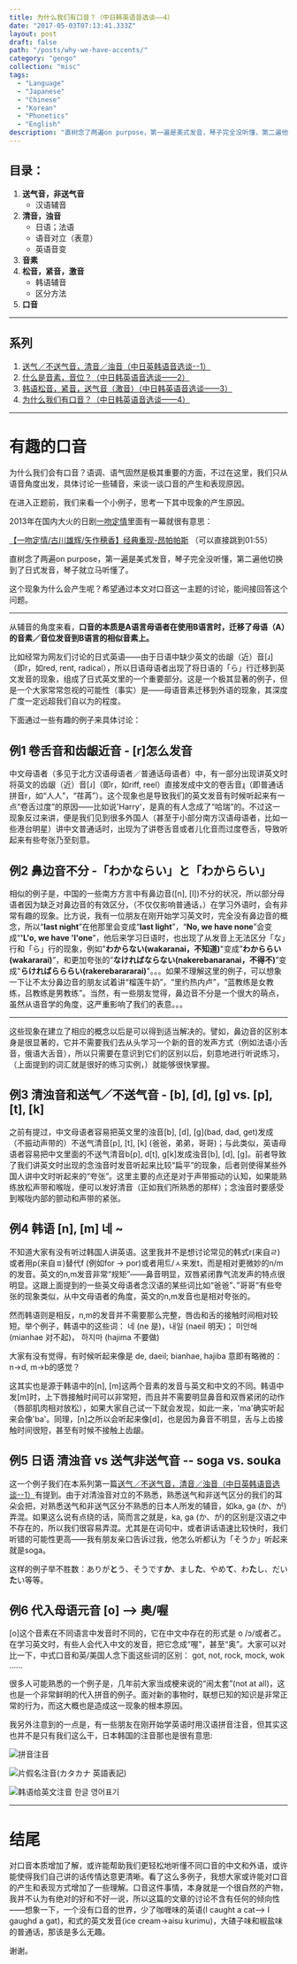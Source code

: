 ```yaml
---
title: 为什么我们有口音？（中日韩英语音选谈——4）
date: "2017-05-03T07:13:41.333Z"
layout: post
draft: false
path: "/posts/why-we-have-accents/"
category: "gengo"
collection: "misc"
tags:
  - "Language"
  - "Japanese"
  - "Chinese"
  - "Korean"
  - "Phonetics"
  - "English"
description: "直树念了两遍on purpose，第一遍是美式发音，琴子完全没听懂，第二遍他切换到了日式发音，琴子就立马听懂了。"
---
```


## 目录：
1. **送气音，非送气音**
   - 汉语辅音
2. **清音，浊音**
    - 日语；法语
    - 语音对立（表意）
    - 英语音变
3. **音素**
4. **松音，紧音，激音**
   - 韩语辅音
   - 区分方法
5. **口音**

----
## 系列
1. [送气／不送气音，清音／浊音（中日英韩语音选谈--1）](https://www.jianshu.com/p/6f5cb3d07ea7)
2. [什么是音素，音位？（中日韩英语音选谈——2）](https://www.jianshu.com/p/2665b5655ef9)
3. [韩语松音，紧音，送气音（激音）（中日韩英语音选谈——3）](https://www.jianshu.com/p/8df495fc7558)
4. [为什么我们有口音？（中日韩英语音选谈——4）](https://www.jianshu.com/p/725252c47961)

----


# 有趣的口音

为什么我们会有口音？语调、语气固然是极其重要的方面，不过在这里，我们只从语音角度出发，具体讨论一些辅音，来谈一谈口音的产生和表现原因。

在进入正题前，我们来看一个小例子，思考一下其中现象的产生原因。

2013年在国内大火的日剧[一吻定情](https://baike.baidu.com/item/%E4%B8%80%E5%90%BB%E5%AE%9A%E6%83%85%EF%BD%9ELove%20in%20TOKYO/5141370?fromtitle=%E4%B8%80%E5%90%BB%E5%AE%9A%E6%83%85&fromid=416190)里面有一幕就很有意思：

[【一吻定情/古川雄辉/矢作穂香】经典重现-昂帕帕斯](https://www.bilibili.com/video/av17667676/) （可以直接跳到01:55）

直树念了两遍on purpose，第一遍是美式发音，琴子完全没听懂，第二遍他切换到了日式发音，琴子就立马听懂了。

这个现象为什么会产生呢？希望通过本文对口音这一主题的讨论，能间接回答这个问题。

----

从辅音的角度来看，**口音的本质是A语言母语者在使用B语言时，迁移了母语（A）的音素／音位发音到B语言的相似音素上。**

比如经常为网友们讨论的日式英语——由于日语中缺少英文的齿龈（近）音[ɹ]（即r，如red, rent, radical），所以日语母语者出现了将日语的「ら」行迁移到英文发音的现象，组成了日式英文里的一个重要部分。这是一个极其显著的例子，但是一个大家常常忽视的可能性（事实）是——母语音素迁移到外语的现象，其深度广度一定远超我们自以为的程度。

下面通过一些有趣的例子来具体讨论：

## 例1 卷舌音和齿龈近音 - [r]怎么发音
中文母语者（多见于北方汉语母语者／普通话母语者）中，有一部分出现讲英文时将英文的齿龈（近）音[ɹ]（即r，如riff, reel）直接发成中文的卷舌音[ɻ](https://zh.wikipedia.org/wiki/%E5%8D%B7%E8%88%8C%E8%BF%91%E9%9F%B3 "卷舌近音")（即普通话拼音r，如“人人”，“荏苒”）。这个现象也是导致我们的英文发音有时候听起来有一点“卷舌过度”的原因——比如说'Harry'，是真的有人念成了“哈瑞”的。不过这一现象反过来讲，便是我们见到很多外国人（甚至于小部分南方汉语母语者，比如一些港台明星）讲中文普通话时，出现为了讲卷舌音或者儿化音而过度卷舌，导致听起来有些夸张乃至刻意。

## 例2 鼻边音不分 -「わかならい」と「わかららい」
相似的例子是，中国的一些南方方言中有鼻边音([n], [l])不分的状况，所以部分母语者因为缺乏对鼻边音的有效区分，（不仅仅影响普通话，）在学习外语时，会有非常有趣的现象。比方说，我有一位朋友在刚开始学习英文时，完全没有鼻边音的概念，所以“**last night**”在他那里会变成“**last light**”，“**No, we have none**”会变成“**'L'o, we have 'l'one**”，他后来学习日语时，也出现了从发音上无法区分「な」行和「ら」行的现象，例如"**わからない(wakaranai，不知道)**"变成”**わかららい(wakararai)**”，和更加夸张的”**なければならない(nakerebanaranai，不得不)**”变成"**らければらららい(rakerebarararai)**"。。。如果不理解这里的例子，可以想象一下让不太分鼻边音的朋友试着讲“榴莲牛奶”，“里约热内卢”，“蓝教练是女教练，吕教练是男教练”。当然，有一些朋友觉得，鼻边音不分是一个很大的萌点，虽然从语音学的角度，这严重影响了我们的表意。。。

----
这些现象在建立了相应的概念以后是可以得到适当解决的。譬如，鼻边音的区别本身是很显著的，它并不需要我们去从头学习一个新的音的发声方式（例如法语小舌音，俄语大舌音），所以只需要在意识到它们的区别以后，刻意地进行听说练习，（上面提到的词汇就是很好的练习实例，）就能够很快掌握。

## 例3 清浊音和送气／不送气音 - [b], [d], [g] vs. [p], [t], [k]
之前有提过，中文母语者容易把英文里的浊音[b], [d], [g](bad, dad, get)发成（不振动声带的）不送气清音[p], [t], [k] (爸爸，弟弟，哥哥)；与此类似，英语母语者容易把中文里面的不送气清音b[p], d[t], g[k]发成浊音[b], [d], [g]。前者导致了我们讲英文时出现的念浊音时发音听起来比较“扁平”的现象，后者则使得某些外国人讲中文时听起来的“夸张”。这里主要的点还是对于声带振动的认知，如果能熟练放松声带和喉咙，便可以发好清音（正如我们所熟悉的那样）；念浊音时要感受到喉咙内部的颤动和声带的紧张。

## 例4 韩语 [n], [m] 네 ~
不知道大家有没有听过韩国人讲英语。这里我并不是想讨论常见的韩式r(来自ㄹ)或者用p(来自ㅍ)替代f (例如for -> por)或者用트/ㅅ来发t，而是相对更微妙的n/m的发音。英文的n,m发音非常“规矩”——鼻音明显，双唇紧闭靠气流发声的特点很明显。这跟上面提到的一些英文母语者念汉语的某些词比如“爸爸”、”哥哥“有些夸张的现象类似，从中文母语者的角度，英文的n,m发音也是相对夸张的。

然而韩语则是相反，n,m的发音并不需要那么完整，唇齿和舌的接触时间相对较短。举个例子，韩语中的这些词：
네 (ne 是)，내일 (naeil 明天)；
미안해 (mianhae 对不起)， 하지마 (hajima 不要做)

大家有没有觉得，有时候听起来像是
de, daeil; bianhae, hajiba
意即有略微的：n->d, m->b的感觉？

这其实也是源于韩语中的[n], [m]这两个音素的发音与英文和中文的不同。韩语中发[m]时，上下唇接触时间可以非常短，而且并不需要明显鼻音和双唇紧闭的动作（唇部肌肉相对放松），如果大家自己试一下就会发现，如此一来，'ma'确实听起来会像'ba'。同理，[n]之所以会听起来像[d]，也是因为鼻音不明显，舌与上齿接触时间很短，甚至有时候不接触上齿龈。

## 例5 日语 清浊音 vs 送气非送气音 -- soga vs. souka
这一个例子我们在本系列第一篇[送气／不送气音，清音／浊音（中日英韩语音选谈--1）](https://www.jianshu.com/p/6f5cb3d07ea7)有提到。由于对清浊音对立的不熟悉，熟悉送气和非送气区分的我们的耳朵会把，对熟悉送气和非送气区分不熟悉的日本人所发的辅音，如ka, ga (か、が)弄混。如果这么说有点绕的话，简而言之就是，ka, ga (か、が)的区别是汉语之中不存在的，所以我们很容易弄混。尤其是在词句中，或者讲话语速比较快时，我们听错的可能性更高——我有朋友亲口告诉过我，他怎么听都认为「そうか」听起来就是soga。

这样的例子举不胜数：ありが**と**う、そうです**か**、まし**た**、やめ**て**、わ**た**し、だい**た**い等等。

## 例6 代入母语元音 [o] --> 奥/喔
[o]这个音素在不同语言中发音时不同的，它在中文中存在的形式是 o /ɔ/或者ㄛ。在学习英文时，有些人会代入中文的发音，把它念成“喔”，甚至“奥”。大家可以对比一下，中式口音和英/美国人念下面这些词的区别：
got, not, rock, mock, wok ......

很多人可能熟悉的一个例子是，几年前大家当成梗来说的“闹太套”(not at all)，这也是一个非常鲜明的代入拼音的例子。面对新的事物时，联想已知的知识是非常正常的行为，而这大概也是造成这一现象的根本原因。

我另外注意到的一点是，有一些朋友在刚开始学英语时用汉语拼音注音，但其实这也并不是只有我们这么干，日本韩国的注音那也是很有意思:

![拼音注音](https://upload-images.jianshu.io/upload_images/72299-726b109f260c16bf.jpg?imageMogr2/auto-orient/strip%7CimageView2/2/w/1240)

![片假名注音(カタカナ 英語表記)](https://upload-images.jianshu.io/upload_images/72299-474cd5b01bcfb71f.jpg?imageMogr2/auto-orient/strip%7CimageView2/2/w/1240)

![韩语给英文注音 한글 영어표기](https://upload-images.jianshu.io/upload_images/72299-01effe4241c186e7.jpg?imageMogr2/auto-orient/strip%7CimageView2/2/w/1240)

------
# 结尾
对口音本质增加了解，或许能帮助我们更轻松地听懂不同口音的中文和外语，或许能使得我们自己讲的话传情达意更清晰。看了这么多例子，我想大家或许能对口音的产生和表现方式增加了一些理解。口音这件事情，本身就是一个很自然的产物，我并不认为有绝对的好和不好一说，所以这篇的文章的讨论不含有任何的倾向性——想象一下，一个没有口音的世界，少了咖喱味的英语(I caught a cat--> I gaughd a gat)，和式的英文发音(ice cream->aisu kurimu)，大碴子味和椒盐味的普通话，那该是多么无趣。

谢谢。
